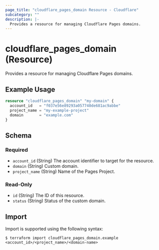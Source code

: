 ```yaml
---
page_title: "cloudflare_pages_domain Resource - Cloudflare"
subcategory: ""
description: |-
  Provides a resource for managing Cloudflare Pages domains.
---
```


# cloudflare_pages_domain (Resource)

Provides a resource for managing Cloudflare Pages domains.

## Example Usage

```terraform
resource "cloudflare_pages_domain" "my-domain" {
  account_id   = "f037e56e89293a057740de681ac9abbe"
  project_name = "my-example-project"
  domain       = "example.com"
}
```
<!-- schema generated by tfplugindocs -->
## Schema

### Required

- `account_id` (String) The account identifier to target for the resource.
- `domain` (String) Custom domain.
- `project_name` (String) Name of the Pages Project.

### Read-Only

- `id` (String) The ID of this resource.
- `status` (String) Status of the custom domain.

## Import

Import is supported using the following syntax:
```shell
$ terraform import cloudflare_pages_domain.example <account_id>/<project_name>/<domain-name>
```
